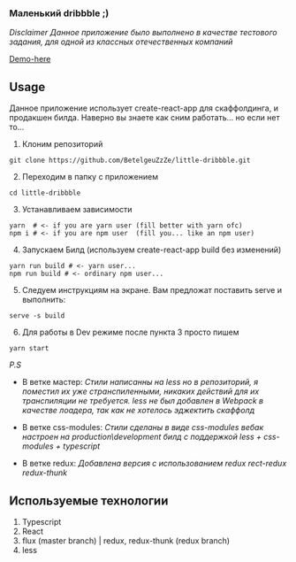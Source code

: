 ### Маленький dribbble ;)

*Disclaimer*
*Данное приложение было выполнено в качестве тестового задания, для одной из классных отечественных компаний*

[Demo-here](http://ld.allgoll.me/)

## Usage
Данное приложение использует create-react-app для скаффолдинга, и продакшен билда. Наверно вы знаете как сним работать... но если нет то...

1. Клоним репозиторий
```
git clone https://github.com/BetelgeuZzZe/little-dribbble.git
```
2. Переходим в папку с приложением
```
cd little-dribbble
```
3. Устанавливаем зависимости
```
yarn  # <- if you are yarn user (fill better with yarn ofc)
npm i # <- if you are npm user  (fill you... like an npm user)
```
4. Запускаем Билд (используем create-react-app build без изменений)
```
yarn run build # <- yarn user...
npm run build # <- ordinary npm user...
```
5. Следуем инструкциям на экране. Вам предложат поставить serve и выполнить:
```
serve -s build
```

6. Для работы в Dev режиме после пункта 3 просто пишем
```
yarn start
```
*P.S*
* В ветке мастер:
*Стили написанны на less но в репозиторий, я поместил их уже странспиленными, никаких действий для их транспиляции не требуется.
less не был добавлен в Webpack в качестве лоадера, так как не хотелось эджектить скаффолд*

* В ветке css-modules: 
*Стили сделаны в виде css-modules вебак настроен на production\development билд с поддержкой less + css-modules + typescript*

* В ветке redux:
*Добавлена версия с использованием redux rect-redux redux-thunk*

## Используемые технологии
1. Typescript
2. React
3. flux (master branch) | redux, redux-thunk (redux branch)
4. less
